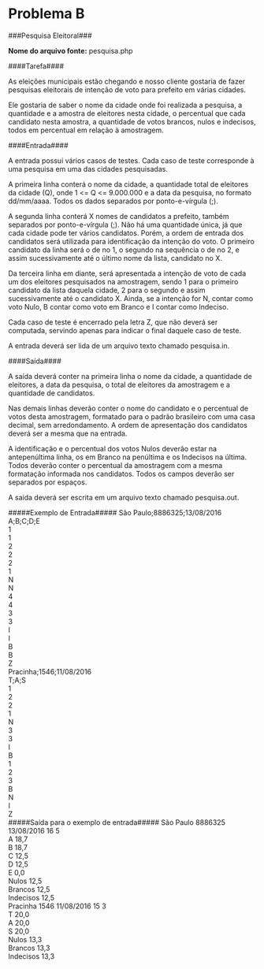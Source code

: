 Problema B
==========

###Pesquisa Eleitoral###

**Nome do arquivo fonte:** pesquisa.php

####Tarefa####

As eleições municipais estão chegando e nosso cliente gostaria de fazer pesquisas
eleitorais de intenção de voto para prefeito em várias cidades.

Ele gostaria de saber o nome da cidade onde foi realizada a pesquisa, a quantidade e
a amostra de eleitores nesta cidade, o percentual que cada candidato nesta amostra, a
quantidade de votos brancos, nulos e indecisos, todos em percentual em relação à
amostragem.

####Entrada####

A entrada possui vários casos de testes. Cada caso de teste corresponde à uma
pesquisa em uma das cidades pesquisadas.

A primeira linha conterá o nome da cidade, a quantidade total de eleitores da cidade
(Q), onde 1 <= Q <= 9.000.000 e a data da pesquisa, no formato dd/mm/aaaa. Todos os
dados separados por ponto-e-vírgula (;).

A segunda linha conterá X nomes de candidatos a prefeito, também separados por
ponto-e-vírgula (;). Não há uma quantidade única, já que cada cidade pode ter vários
candidatos. Porém, a ordem de entrada dos candidatos será utilizada para identificação da
intenção do voto. O primeiro candidato da linha será o de no 1, o segundo na sequência o de
no 2, e assim sucessivamente até o último nome da lista, candidato no X.

Da terceira linha em diante, será apresentada a intenção de voto de cada um dos
eleitores pesquisados na amostragem, sendo 1 para o primeiro candidato da lista daquela
cidade, 2 para o segundo e assim sucessivamente até o candidato X. Ainda, se a intenção
for N, contar como voto Nulo, B contar como voto em Branco e I contar como Indeciso.

Cada caso de teste é encerrado pela letra Z, que não deverá ser computada,
servindo apenas para indicar o final daquele caso de teste.

A entrada deverá ser lida de um arquivo texto chamado pesquisa.in.

####Saída####

A saída deverá conter na primeira linha o nome da cidade, a quantidade de eleitores,
a data da pesquisa, o total de eleitores da amostragem e a quantidade de candidatos.

Nas demais linhas deverão conter o nome do candidato e o percentual de votos desta
amostragem, formatado para o padrão brasileiro com uma casa decimal, sem
arredondamento. A ordem de apresentação dos candidatos deverá ser a mesma que na
entrada.

A identificação e o percentual dos votos Nulos deverão estar na antepenúltima linha,
os em Branco na penúltima e os Indecisos na última. Todos deverão conter o percentual da
amostragem com a mesma formatação informada nos candidatos. Todos os campos
deverão ser separados por espaços.

A saída deverá ser escrita em um arquivo texto chamado pesquisa.out.


#####Exemplo de Entrada#####
São Paulo;8886325;13/08/2016  
A;B;C;D;E  
1  
1  
2  
2  
2  
1  
N  
N  
4  
4  
3  
3  
I  
I  
B  
B  
Z  
Pracinha;1546;11/08/2016  
T;A;S  
1  
2  
2  
1  
N  
3  
3  
I  
B  
1  
2  
3  
B  
N  
I  
Z  
#####Saída para o exemplo de entrada#####
São Paulo 8886325 13/08/2016 16 5  
A 18,7  
B 18,7  
C 12,5  
D 12,5  
E 0,0  
Nulos 12,5  
Brancos 12,5  
Indecisos 12,5  
Pracinha 1546 11/08/2016 15 3  
T 20,0  
A 20,0  
S 20,0  
Nulos 13,3  
Brancos 13,3  
Indecisos 13,3  